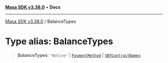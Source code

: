 [**Masa SDK v3.38.0**](../README.md) • **Docs**

***

[Masa SDK v3.38.0](../globals.md) / BalanceTypes

# Type alias: BalanceTypes

> **BalanceTypes**: `"Native"` \| [`PaymentMethod`](PaymentMethod.md) \| [`SBTContractNames`](SBTContractNames.md)
